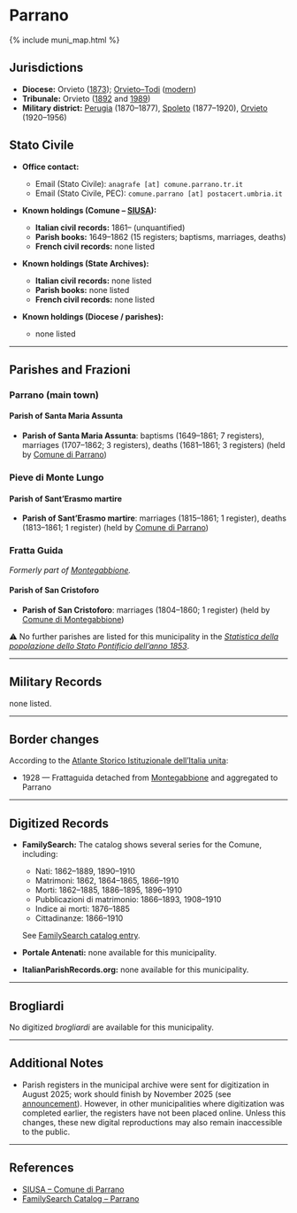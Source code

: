 # Parrano

{% include muni_map.html %}

## Jurisdictions

* **Diocese:** Orvieto ([1873](https://www.google.it/books/edition/Il_libro_de_comuni_del_Regno_d_Italia_co/WF9mfeJJcDEC?gbpv=1)); [Orvieto–Todi](../dio/orvieto_todi.md) ([modern](https://www.chiesacattolica.it/annuario-cei/ricerca-parrocchie/))
* **Tribunale:** Orvieto ([1892](https://www.google.it/books/edition/Bollettino_ufficiale_del_Ministero_di_gr/kRXd4t5fK-0C?hl=en&gbpv=1&pg=PA457&printsec=frontcover) and [1989](https://www.google.it/books/edition/Gazzetta_ufficiale_della_Repubblica_ital/-Z6nogg-qMQC?hl=en&gbpv=1&pg=RA8-PA38&printsec=frontcover))
* **Military district:** [Perugia](../mil/perugia.md) (1870–1877), [Spoleto](../mil/spoleto.md) (1877–1920), [Orvieto](../mil/orvieto.md) (1920–1956)

## Stato Civile

* **Office contact:**

  * Email (Stato Civile): `anagrafe [at] comune.parrano.tr.it`
  * Email (Stato Civile, PEC): `comune.parrano [at] postacert.umbria.it`

* **Known holdings (Comune – [SIUSA](https://siusa-archivi.cultura.gov.it/cgi-bin/siusa/pagina.pl?TipoPag=comparc&Chiave=308303)):**

  * **Italian civil records:** 1861–  (unquantified)
  * **Parish books:** 1649–1862 (15 registers; baptisms, marriages, deaths)
  * **French civil records:** none listed

* **Known holdings (State Archives):**

  * **Italian civil records:** none listed
  * **Parish books:** none listed
  * **French civil records:** none listed

* **Known holdings (Diocese / parishes):**

  * none listed

---

## Parishes and Frazioni

### Parrano (main town)

#### Parish of Santa Maria Assunta

* **Parish of Santa Maria Assunta**: baptisms (1649–1861; 7 registers), marriages (1707–1862; 3 registers), deaths (1681–1861; 3 registers) (held by [Comune di Parrano](https://siusa-archivi.cultura.gov.it/cgi-bin/siusa/pagina.pl?TipoPag=comparc&Chiave=308303))

### Pieve di Monte Lungo

#### Parish of Sant’Erasmo martire

* **Parish of Sant’Erasmo martire**: marriages (1815–1861; 1 register), deaths (1813–1861; 1 register) (held by [Comune di Parrano](https://siusa-archivi.cultura.gov.it/cgi-bin/siusa/pagina.pl?TipoPag=comparc&Chiave=308303))

### Fratta Guida

*Formerly part of [Montegabbione](montegabbione.md).*

#### Parish of San Cristoforo

* **Parish of San Cristoforo**: marriages (1804–1860; 1 register) (held by [Comune di Montegabbione](https://siusa-archivi.cultura.gov.it/cgi-bin/siusa/pagina.pl?TipoPag=comparc&Chiave=304172))

⚠️ No further parishes are listed for this municipality in the *[Statistica della popolazione dello Stato Pontificio dell’anno 1853](https://www.google.it/books/edition/Statistics_della_popolazione_dello_Stato/v6dCAQAAMAAJ)*.

---

## Military Records

none listed.

---

## Border changes

According to the [Atlante Storico Istituzionale dell’Italia unita](http://dati.san.beniculturali.it/asi/local/detail.html?UA05154):

* 1928 — Frattaguida detached from [Montegabbione](montegabbione.md) and aggregated to Parrano

---

## Digitized Records

* **FamilySearch:** The catalog shows several series for the Comune, including:

  * Nati: 1862–1889, 1890–1910
  * Matrimoni: 1862, 1864–1865, 1866–1910
  * Morti: 1862–1885, 1886–1895, 1896–1910
  * Pubblicazioni di matrimonio: 1866–1893, 1908–1910
  * Indice ai morti: 1876–1885
  * Cittadinanze: 1866–1910

  See [FamilySearch catalog entry](https://www.familysearch.org/en/search/catalog/657027).

* **Portale Antenati:** none available for this municipality.

* **ItalianParishRecords.org:** none available for this municipality.

---

## Brogliardi

No digitized *brogliardi* are available for this municipality.

---

## Additional Notes

* Parish registers in the municipal archive were sent for digitization in August 2025; work should finish by November 2025 (see [announcement](https://sabu.cultura.gov.it/archivio-notizie/notizia?tx_news_pi1%5Baction%5D=detail&tx_news_pi1%5Bcontroller%5D=News&tx_news_pi1%5Bnews%5D=320&cHash=8b9c5892578bfd0dc8f9b0898e2e28fc)). However, in other municipalities where digitization was completed earlier, the registers have not been placed online. Unless this changes, these new digital reproductions may also remain inaccessible to the public.

---

## References

* [SIUSA – Comune di Parrano](https://siusa-archivi.cultura.gov.it/cgi-bin/siusa/pagina.pl?TipoPag=comparc&Chiave=308303)
* [FamilySearch Catalog – Parrano](https://www.familysearch.org/en/search/catalog/657027)
